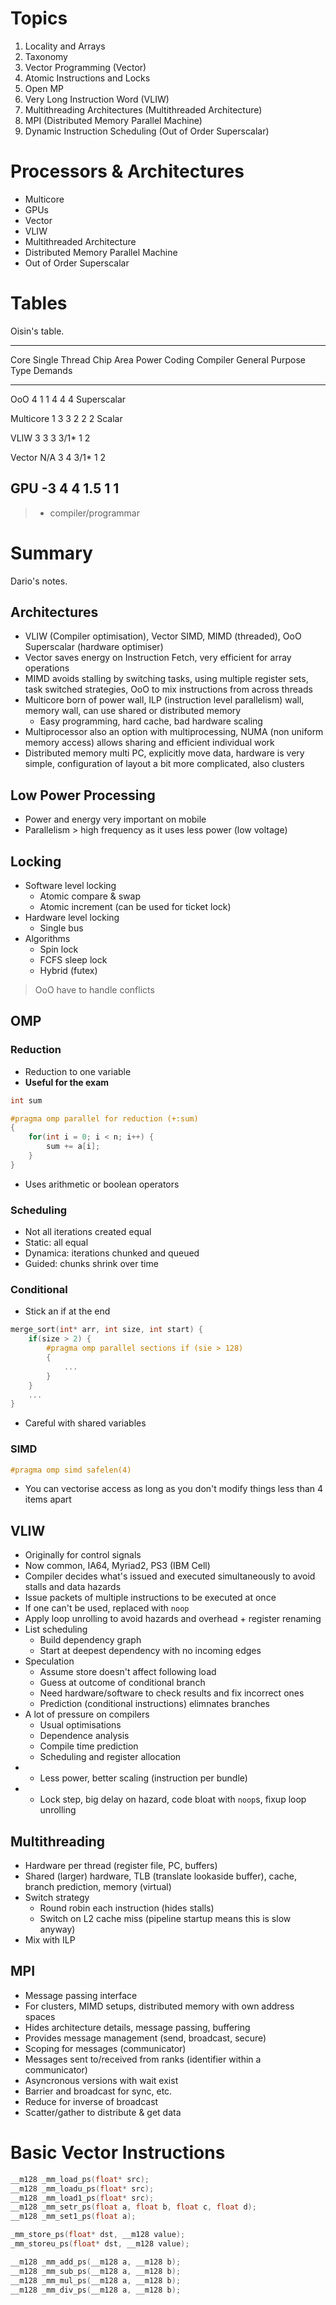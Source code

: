 # Topics
1. Locality and Arrays
2. Taxonomy
3. Vector Programming (Vector)
4. Atomic Instructions and Locks
5. Open MP
6. Very Long Instruction Word (VLIW)
7. Multithreading Architectures (Multithreaded Architecture)
8. MPI (Distributed Memory Parallel Machine)
9. Dynamic Instruction Scheduling (Out of Order Superscalar)

# Processors & Architectures
- Multicore
- GPUs
- Vector
- VLIW
- Multithreaded Architecture
- Distributed Memory Parallel Machine
- Out of Order Superscalar

# Tables
Oisin's table.

-------------------------------------------------------------------------
Core        Single Thread Chip Area Power Coding Compiler General Purpose
Type                                             Demands
----------- ------------- --------- ----- ------ -------- ---------------
OoO         4             1         1     4      4         4
Superscalar

Multicore   1             3         3     2      2         2
Scalar

VLIW        3             3         3     3/1*   1         2

Vector      N/A           3         4     3/1*   1         2

GPU         -3            4         4     1.5    1         1
-------------------------------------------------------------------------

> * compiler/programmar

# Summary
Dario's notes.

## Architectures
- VLIW (Compiler optimisation), Vector SIMD, MIMD (threaded), OoO Superscalar (hardware optimiser)
- Vector saves energy on Instruction Fetch, very efficient for array operations
- MIMD avoids stalling by switching tasks, using multiple register sets, task switched strategies, OoO to mix instructions from across threads
- Multicore born of power wall, ILP (instruction level parallelism) wall, memory wall, can use shared or distributed memory
    - Easy programming, hard cache, bad hardware scaling
- Multiprocessor also an option with multiprocessing, NUMA (non uniform memory access) allows sharing and efficient individual work
- Distributed memory multi PC, explicitly move data, hardware is very simple, configuration of layout a bit more complicated, also clusters

## Low Power Processing
- Power and energy very important on mobile
- Parallelism > high frequency as it uses less power (low voltage)

## Locking
- Software level locking
    - Atomic compare & swap
    - Atomic increment (can be used for ticket lock)
- Hardware level locking
    - Single bus
- Algorithms
    - Spin lock
	- FCFS sleep lock
	- Hybrid (futex)

> OoO have to handle conflicts

## OMP
### Reduction
- Reduction to one variable
- **Useful for the exam**

```C
int sum

#pragma omp parallel for reduction (+:sum)
{
    for(int i = 0; i < n; i++) {
	    sum += a[i];
	}
}
```

- Uses arithmetic or boolean operators

### Scheduling
- Not all iterations created equal
- Static: all equal
- Dynamica: iterations chunked and queued
- Guided: chunks shrink over time

### Conditional
- Stick an if at the end

```C
merge_sort(int* arr, int size, int start) {
    if(size > 2) {
	    #pragma omp parallel sections if (sie > 128)
		{
		    ...
		}
	}
	...
}
```

- Careful with shared variables

### SIMD
```C
#pragma omp simd safelen(4)
```

- You can vectorise access as long as you don't modify things less than 4 items apart

## VLIW
- Originally for control signals
- Now common, IA64, Myriad2, PS3 (IBM Cell)
- Compiler decides what's issued and executed simultaneously to avoid stalls and data hazards
- Issue packets of multiple instructions to be executed at once
- If one can't be used, replaced with `noop`
- Apply loop unrolling to avoid hazards and overhead + register renaming
- List scheduling
    - Build dependency graph
	- Start at deepest dependency with no incoming edges
- Speculation
    - Assume store doesn't affect following load
	- Guess at outcome of conditional branch
	- Need hardware/software to check results and fix incorrect ones
	- Prediction (conditional instructions) elimnates branches
- A lot of pressure on compilers
    - Usual optimisations
	- Dependence analysis
	- Compile time prediction
	- Scheduling and register allocation
- + Less power, better scaling (instruction per bundle)
- - Lock step, big delay on hazard, code bloat with `noop`s, fixup loop unrolling

## Multithreading
- Hardware per thread (register file, PC, buffers)
- Shared (larger) hardware, TLB (translate lookaside buffer), cache, branch prediction, memory (virtual)
- Switch strategy
    - Round robin each instruction (hides stalls)
	- Switch on L2 cache miss (pipeline startup means this is slow anyway)
- Mix with ILP

## MPI
- Message passing interface
- For clusters, MIMD setups, distributed memory with own address spaces
- Hides architecture details, message passing, buffering
- Provides message management (send, broadcast, secure)
- Scoping for messages (communicator)
- Messages sent to/received from ranks (identifier within a communicator)
- Asyncronous versions with wait exist
- Barrier and broadcast for sync, etc.
- Reduce for inverse of broadcast
- Scatter/gather to distribute & get data

# Basic Vector Instructions
```C
__m128 _mm_load_ps(float* src);
__m128 _mm_loadu_ps(float* src);
__m128 _mm_load1_ps(float* src);
__m128 _mm_setr_ps(float a, float b, float c, float d);
__m128 _mm_set1_ps(float a);

_mm_store_ps(float* dst, __m128 value);
_mm_storeu_ps(float* dst, __m128 value);

__m128 _mm_add_ps(__m128 a, __m128 b);
__m128 _mm_sub_ps(__m128 a, __m128 b);
__m128 _mm_mul_ps(__m128 a, __m128 b);
__m128 _mm_div_ps(__m128 a, __m128 b);
```
